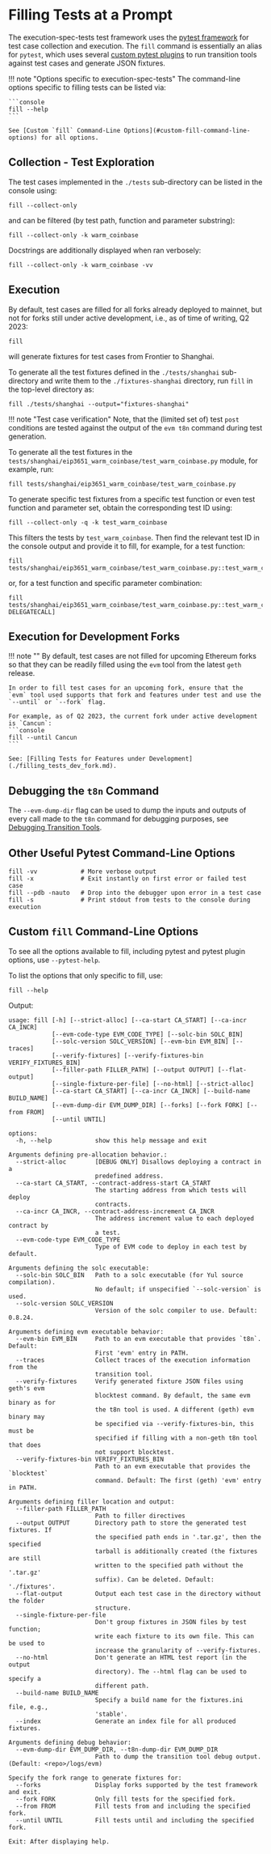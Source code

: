 # Filling Tests at a Prompt

The execution-spec-tests test framework uses the [pytest framework](https://docs.pytest.org/en/latest/) for test case collection and execution. The `fill` command is essentially an alias for `pytest`, which uses several [custom pytest plugins](../library/pytest_plugins/index.md) to run transition tools against test cases and generate JSON fixtures.

!!! note "Options specific to execution-spec-tests"
    The command-line options specific to filling tests can be listed via:

    ```console
    fill --help
    ```

    See [Custom `fill` Command-Line Options](#custom-fill-command-line-options) for all options.

## Collection - Test Exploration

The test cases implemented in the `./tests` sub-directory can be listed in the console using:

```console
fill --collect-only
```

and can be filtered (by test path, function and parameter substring):

```console
fill --collect-only -k warm_coinbase
```

Docstrings are additionally displayed when ran verbosely:

```console
fill --collect-only -k warm_coinbase -vv
```

## Execution

By default, test cases are filled for all forks already deployed to mainnet, but not for forks still under active development, i.e., as of time of writing, Q2 2023:

```console
fill
```

will generate fixtures for test cases from Frontier to Shanghai.

To generate all the test fixtures defined in the `./tests/shanghai` sub-directory and write them to the `./fixtures-shanghai` directory, run `fill` in the top-level directory as:

```console
fill ./tests/shanghai --output="fixtures-shanghai"
```

!!! note "Test case verification"
    Note, that the (limited set of) test `post` conditions are tested against the output of the `evm t8n` command during test generation.

To generate all the test fixtures in the `tests/shanghai/eip3651_warm_coinbase/test_warm_coinbase.py` module, for example, run:

```console
fill tests/shanghai/eip3651_warm_coinbase/test_warm_coinbase.py
```

To generate specific test fixtures from a specific test function or even test function and parameter set, obtain the corresponding test ID using:

```console
fill --collect-only -q -k test_warm_coinbase
```

This filters the tests by `test_warm_coinbase`. Then find the relevant test ID in the console output and provide it to fill, for example, for a test function:

```console
fill tests/shanghai/eip3651_warm_coinbase/test_warm_coinbase.py::test_warm_coinbase_gas_usage
```

or, for a test function and specific parameter combination:

```console
fill tests/shanghai/eip3651_warm_coinbase/test_warm_coinbase.py::test_warm_coinbase_gas_usage[fork_Paris-DELEGATECALL]
```

## Execution for Development Forks

!!! note ""
    By default, test cases are not filled for upcoming Ethereum forks so that they can be readily filled using the `evm` tool from the latest `geth` release.

    In order to fill test cases for an upcoming fork, ensure that the `evm` tool used supports that fork and features under test and use the `--until` or `--fork` flag.
    
    For example, as of Q2 2023, the current fork under active development is `Cancun`:
    ```console
    fill --until Cancun
    ```

    See: [Filling Tests for Features under Development](./filling_tests_dev_fork.md).

## Debugging the `t8n` Command

The `--evm-dump-dir` flag can be used to dump the inputs and outputs of every call made to the `t8n` command for debugging purposes, see [Debugging Transition Tools](./debugging_t8n_tools.md).

## Other Useful Pytest Command-Line Options

```console
fill -vv            # More verbose output
fill -x             # Exit instantly on first error or failed test case
fill --pdb -nauto   # Drop into the debugger upon error in a test case
fill -s             # Print stdout from tests to the console during execution
```

## Custom `fill` Command-Line Options

To see all the options available to fill, including pytest and pytest plugin options, use `--pytest-help`.

To list the options that only specific to fill, use:

```console
fill --help
```

Output:

```text
usage: fill [-h] [--strict-alloc] [--ca-start CA_START] [--ca-incr CA_INCR]
            [--evm-code-type EVM_CODE_TYPE] [--solc-bin SOLC_BIN]
            [--solc-version SOLC_VERSION] [--evm-bin EVM_BIN] [--traces]
            [--verify-fixtures] [--verify-fixtures-bin VERIFY_FIXTURES_BIN]
            [--filler-path FILLER_PATH] [--output OUTPUT] [--flat-output]
            [--single-fixture-per-file] [--no-html] [--strict-alloc]
            [--ca-start CA_START] [--ca-incr CA_INCR] [--build-name BUILD_NAME]
            [--evm-dump-dir EVM_DUMP_DIR] [--forks] [--fork FORK] [--from FROM]
            [--until UNTIL]

options:
  -h, --help            show this help message and exit

Arguments defining pre-allocation behavior.:
  --strict-alloc        [DEBUG ONLY] Disallows deploying a contract in a
                        predefined address.
  --ca-start CA_START, --contract-address-start CA_START
                        The starting address from which tests will deploy
                        contracts.
  --ca-incr CA_INCR, --contract-address-increment CA_INCR
                        The address increment value to each deployed contract by
                        a test.
  --evm-code-type EVM_CODE_TYPE
                        Type of EVM code to deploy in each test by default.

Arguments defining the solc executable:
  --solc-bin SOLC_BIN   Path to a solc executable (for Yul source compilation).
                        No default; if unspecified `--solc-version` is used.
  --solc-version SOLC_VERSION
                        Version of the solc compiler to use. Default: 0.8.24.

Arguments defining evm executable behavior:
  --evm-bin EVM_BIN     Path to an evm executable that provides `t8n`. Default:
                        First 'evm' entry in PATH.
  --traces              Collect traces of the execution information from the
                        transition tool.
  --verify-fixtures     Verify generated fixture JSON files using geth's evm
                        blocktest command. By default, the same evm binary as for
                        the t8n tool is used. A different (geth) evm binary may
                        be specified via --verify-fixtures-bin, this must be
                        specified if filling with a non-geth t8n tool that does
                        not support blocktest.
  --verify-fixtures-bin VERIFY_FIXTURES_BIN
                        Path to an evm executable that provides the `blocktest`
                        command. Default: The first (geth) 'evm' entry in PATH.

Arguments defining filler location and output:
  --filler-path FILLER_PATH
                        Path to filler directives
  --output OUTPUT       Directory path to store the generated test fixtures. If
                        the specified path ends in '.tar.gz', then the specified
                        tarball is additionally created (the fixtures are still
                        written to the specified path without the '.tar.gz'
                        suffix). Can be deleted. Default: './fixtures'.
  --flat-output         Output each test case in the directory without the folder
                        structure.
  --single-fixture-per-file
                        Don't group fixtures in JSON files by test function;
                        write each fixture to its own file. This can be used to
                        increase the granularity of --verify-fixtures.
  --no-html             Don't generate an HTML test report (in the output
                        directory). The --html flag can be used to specify a
                        different path.
  --build-name BUILD_NAME
                        Specify a build name for the fixtures.ini file, e.g.,
                        'stable'.
  --index               Generate an index file for all produced fixtures.

Arguments defining debug behavior:
  --evm-dump-dir EVM_DUMP_DIR, --t8n-dump-dir EVM_DUMP_DIR
                        Path to dump the transition tool debug output.  (Default: <repo>/logs/evm)

Specify the fork range to generate fixtures for:
  --forks               Display forks supported by the test framework and exit.
  --fork FORK           Only fill tests for the specified fork.
  --from FROM           Fill tests from and including the specified fork.
  --until UNTIL         Fill tests until and including the specified fork.

Exit: After displaying help.
```
